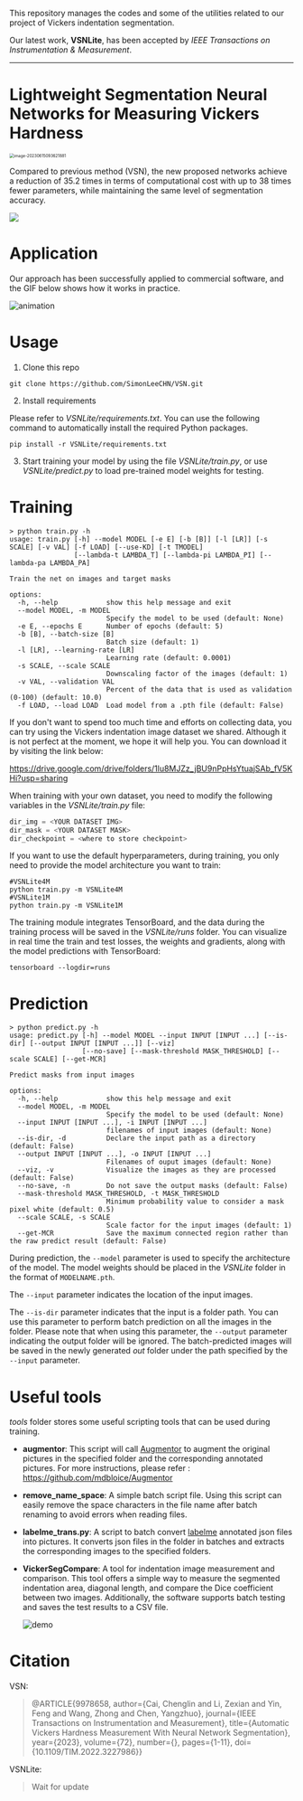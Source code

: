 This repository manages the codes and some of the utilities related to our project of Vickers indentation segmentation.

Our latest work, **VSNLite**, has been accepted by *IEEE Transactions on Instrumentation & Measurement*.

------

#  Lightweight Segmentation Neural Networks for Measuring Vickers Hardness  



<img src="README.assets/image-method compare.png" alt="image-20230615093621881" style="zoom:50%;" />

Compared to previous method (VSN), the new proposed networks achieve a reduction of 35.2 times in terms of computational cost with up to 38 times fewer parameters, while maintaining the same level of segmentation accuracy.

<img src="README.assets/image-method cost.png"/>

# Application

Our approach has been successfully applied to commercial software, and the GIF below shows how it works in practice.

![animation](./README.assets/animation.gif)

# Usage

1. Clone this repo

```shell
git clone https://github.com/SimonLeeCHN/VSN.git
```

2. Install requirements

Please refer to *VSNLite/requirements.txt*. You can use the following command to automatically install the required Python packages.

```shell
pip install -r VSNLite/requirements.txt
```

3. Start training your model by using the file *VSNLite/train.py*, or use *VSNLite/predict.py* to load pre-trained model weights for testing.

# Training

```shell
> python train.py -h
usage: train.py [-h] --model MODEL [-e E] [-b [B]] [-l [LR]] [-s SCALE] [-v VAL] [-f LOAD] [--use-KD] [-t TMODEL]
                [--lambda-t LAMBDA_T] [--lambda-pi LAMBDA_PI] [--lambda-pa LAMBDA_PA]

Train the net on images and target masks

options:
  -h, --help            show this help message and exit
  --model MODEL, -m MODEL
                        Specify the model to be used (default: None)
  -e E, --epochs E      Number of epochs (default: 5)
  -b [B], --batch-size [B]
                        Batch size (default: 1)
  -l [LR], --learning-rate [LR]
                        Learning rate (default: 0.0001)
  -s SCALE, --scale SCALE
                        Downscaling factor of the images (default: 1)
  -v VAL, --validation VAL
                        Percent of the data that is used as validation (0-100) (default: 10.0)
  -f LOAD, --load LOAD  Load model from a .pth file (default: False)
```
If you don't want to spend too much time and efforts on collecting data, you can try using the Vickers indentation image dataset we shared. Although it is not perfect at the moment, we hope it will help you. You can download it by visiting the link below:

https://drive.google.com/drive/folders/1lu8MJZz_jBU9nPpHsYtuajSAb_fV5KHi?usp=sharing

When training with your own dataset, you need to modify the following variables in the *VSNLite/train.py* file:

```python
dir_img = <YOUR DATASET IMG>
dir_mask = <YOUR DATASET MASK>
dir_checkpoint = <where to store checkpoint>
```

If you want to use the default hyperparameters, during training, you only need to provide the model architecture you want to train:

```shell
#VSNLite4M
python train.py -m VSNLite4M
#VSNLite1M
python train.py -m VSNLite1M
```

The training module integrates TensorBoard, and the data during the training process will be saved in the *VSNLite/runs* folder. You can visualize in real time the train and test losses, the weights and gradients, along with the model predictions with TensorBoard:

```shell
tensorboard --logdir=runs
```

# Prediction

```shell
> python predict.py -h
usage: predict.py [-h] --model MODEL --input INPUT [INPUT ...] [--is-dir] [--output INPUT [INPUT ...]] [--viz]
                  [--no-save] [--mask-threshold MASK_THRESHOLD] [--scale SCALE] [--get-MCR]

Predict masks from input images

options:
  -h, --help            show this help message and exit
  --model MODEL, -m MODEL
                        Specify the model to be used (default: None)
  --input INPUT [INPUT ...], -i INPUT [INPUT ...]
                        filenames of input images (default: None)
  --is-dir, -d          Declare the input path as a directory (default: False)
  --output INPUT [INPUT ...], -o INPUT [INPUT ...]
                        Filenames of ouput images (default: None)
  --viz, -v             Visualize the images as they are processed (default: False)
  --no-save, -n         Do not save the output masks (default: False)
  --mask-threshold MASK_THRESHOLD, -t MASK_THRESHOLD
                        Minimum probability value to consider a mask pixel white (default: 0.5)
  --scale SCALE, -s SCALE
                        Scale factor for the input images (default: 1)
  --get-MCR             Save the maximum connected region rather than the raw predict result (default: False)
```

During prediction, the `--model` parameter is used to specify the architecture of the model. The model weights should be placed in the *VSNLite* folder in the format of `MODELNAME.pth`.

The `--input` parameter indicates the location of the input images.

The `--is-dir` parameter indicates that the input is a folder path. You can use this parameter to perform batch prediction on all the images in the folder. Please note that when using this parameter, the `--output` parameter indicating the output folder will be ignored. The batch-predicted images will be saved in the newly generated *out* folder under the path specified by the `--input` parameter.

# Useful tools

*tools* folder stores some useful scripting tools that can be used during training.

- **augmentor**: This script will call [Augmentor](https://github.com/mdbloice/Augmentor) to augment the original pictures in the specified folder and the corresponding annotated pictures. For more instructions, please refer : https://github.com/mdbloice/Augmentor

- **remove_name_space**: A simple batch script file. Using this script can easily remove the space characters in the file name after batch renaming to avoid errors when reading files.

- **labelme_trans.py**: A script to batch convert [labelme](https://github.com/wkentaro/labelme) annotated json files into pictures. It converts json files in the folder in batches and extracts the corresponding images to the specified folders. 

- **VickerSegCompare**: A tool for indentation image measurement and comparison. This tool offers a simple way to measure the segmented indentation area, diagonal length, and compare the Dice coefficient between two images. Additionally, the software supports batch testing and saves the test results to a CSV file.

  ![demo](tools/demo.gif)

# Citation

VSN:

> @ARTICLE{9978658,
>   author={Cai, Chenglin and Li, Zexian and Yin, Feng and Wang, Zhong and Chen, Yangzhuo},
>   journal={IEEE Transactions on Instrumentation and Measurement}, 
>   title={Automatic Vickers Hardness Measurement With Neural Network Segmentation}, 
>   year={2023},
>   volume={72},
>   number={},
>   pages={1-11},
>   doi={10.1109/TIM.2022.3227986}}

VSNLite:

> Wait for update
